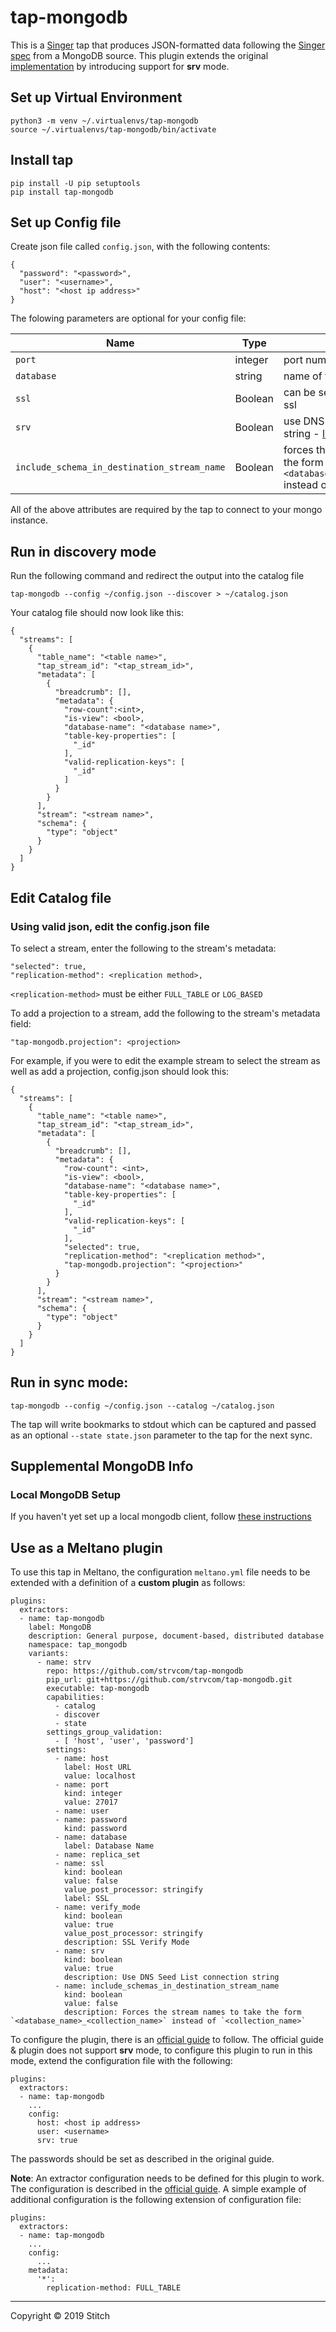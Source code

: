 # tap-mongodb

This is a [Singer](https://singer.io) tap that produces JSON-formatted data following the [Singer spec](https://github.com/singer-io/getting-started/blob/master/SPEC.md) from a MongoDB source. 
This plugin extends the original [implementation](https://github.com/singer-io/tap-mongodb) by introducing support for **srv** mode.

## Set up Virtual Environment
```
python3 -m venv ~/.virtualenvs/tap-mongodb
source ~/.virtualenvs/tap-mongodb/bin/activate
```

## Install tap
```
pip install -U pip setuptools
pip install tap-mongodb
```

## Set up Config file
Create json file called `config.json`, with the following contents:
```
{
  "password": "<password>",
  "user": "<username>",
  "host": "<host ip address>"
}
```
The folowing parameters are optional for your config file:

| Name | Type | Description |
| -----|------|------------ |
| `port` | integer | port number (default is 27017) |
| `database` | string | name of the database |
|`ssl` | Boolean | can be set to true to connect using ssl |
|`srv` | Boolean | use DNS Seed List connection string - [link](https://docs.mongodb.com/manual/reference/connection-string/) |
| `include_schema_in_destination_stream_name` | Boolean | forces the stream names to take the form `<database_name>_<collection_name>` instead of `<collection_name>`|

All of the above attributes are required by the tap to connect to your mongo instance. 

## Run in discovery mode
Run the following command and redirect the output into the catalog file
```
tap-mongodb --config ~/config.json --discover > ~/catalog.json
```

Your catalog file should now look like this:
```
{
  "streams": [
    {
      "table_name": "<table name>",
      "tap_stream_id": "<tap_stream_id>",
      "metadata": [
        {
          "breadcrumb": [],
          "metadata": {
            "row-count":<int>,
            "is-view": <bool>,
            "database-name": "<database name>",
            "table-key-properties": [
              "_id"
            ],
            "valid-replication-keys": [
              "_id"
            ]
          }
        }
      ],
      "stream": "<stream name>",
      "schema": {
        "type": "object"
      }
    }
  ]
}
```

## Edit Catalog file
### Using valid json, edit the config.json file
To select a stream, enter the following to the stream's metadata:
```
"selected": true,
"replication-method": <replication method>,
```

`<replication-method>` must be either `FULL_TABLE` or `LOG_BASED`

To add a projection to a stream, add the following to the stream's metadata field:
```
"tap-mongodb.projection": <projection>
```

For example, if you were to edit the example stream to select the stream as well as add a projection, config.json should look this:
```
{
  "streams": [
    {
      "table_name": "<table name>",
      "tap_stream_id": "<tap_stream_id>",
      "metadata": [
        {
          "breadcrumb": [],
          "metadata": {
            "row-count": <int>,
            "is-view": <bool>,
            "database-name": "<database name>",
            "table-key-properties": [
              "_id"
            ],
            "valid-replication-keys": [
              "_id"
            ],
            "selected": true,
            "replication-method": "<replication method>",
            "tap-mongodb.projection": "<projection>"
          }
        }
      ],
      "stream": "<stream name>",
      "schema": {
        "type": "object"
      }
    }
  ]
}

```
## Run in sync mode:
`tap-mongodb --config ~/config.json --catalog ~/catalog.json`

The tap will write bookmarks to stdout which can be captured and passed as an optional `--state state.json` parameter to the tap for the next sync.

## Supplemental MongoDB Info

### Local MongoDB Setup
If you haven't yet set up a local mongodb client, follow [these instructions](https://github.com/singer-io/tap-mongodb/blob/master/spikes/local_mongo_setup.md)

## Use as a Meltano plugin
To use this tap in Meltano, the configuration `meltano.yml` file needs to be extended with a definition of a **custom plugin** as follows:

```
plugins:
  extractors:
  - name: tap-mongodb
    label: MongoDB
    description: General purpose, document-based, distributed database
    namespace: tap_mongodb
    variants:
      - name: strv
        repo: https://github.com/strvcom/tap-mongodb
        pip_url: git+https://github.com/strvcom/tap-mongodb.git
        executable: tap-mongodb
        capabilities:
          - catalog
          - discover
          - state
        settings_group_validation:
          - [ 'host', 'user', 'password']
        settings:
          - name: host
            label: Host URL
            value: localhost
          - name: port
            kind: integer
            value: 27017
          - name: user
          - name: password
            kind: password
          - name: database
            label: Database Name
          - name: replica_set
          - name: ssl
            kind: boolean
            value: false
            value_post_processor: stringify
            label: SSL
          - name: verify_mode
            kind: boolean
            value: true
            value_post_processor: stringify
            description: SSL Verify Mode
          - name: srv
            kind: boolean
            value: true
            description: Use DNS Seed List connection string
          - name: include_schemas_in_destination_stream_name
            kind: boolean
            value: false
            description: Forces the stream names to take the form `<database_name>_<collection_name>` instead of `<collection_name>`
```

To configure the plugin, there is an [official guide](https://hub.meltano.com/extractors/mongodb.html) to follow. 
The official guide & plugin does not support **srv** mode, to configure this plugin to run in this mode, extend the configuration file with the following:

```
plugins:
  extractors:
  - name: tap-mongodb
    ...
    config:
      host: <host ip address>
      user: <username>
      srv: true
```

The passwords should be set as described in the original guide.

**Note**: An extractor configuration needs to be defined for this plugin to work. The configuration is described in the [official guide](https://meltano.com/docs/getting-started.html#add-an-extractor-to-pull-data-from-a-source).
A simple example of additional configuration is the following extension of configuration file:

```
plugins:
  extractors:
  - name: tap-mongodb
    ...
    config:
      ...
    metadata:
      '*':
        replication-method: FULL_TABLE
```

---

Copyright &copy; 2019 Stitch
